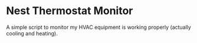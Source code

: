 # Nest Thermostat Monitor

A simple script to monitor my HVAC equipment is working properly (actually cooling and heating).
